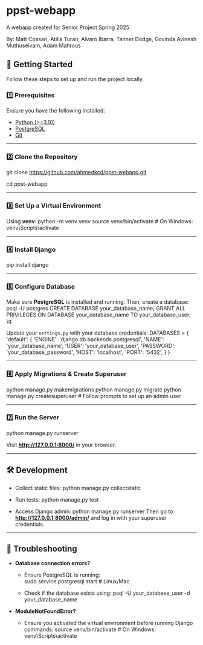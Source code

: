 # ppst-webapp

A webapp created for Senior Project Spring 2025

By: Matt Cossari, Atilla Turan, Alvaro Ibarra, Tanner Dodge, Govinda Avinesh Muthuselvam, Adam Mahrous

## 🚀 Getting Started

Follow these steps to set up and run the project locally.

### 1️⃣ Prerequisites
Ensure you have the following installed:
- [Python (>=3.10)](https://www.python.org/downloads/)
- [PostgreSQL](https://www.postgresql.org/download/)
- [Git](https://git-scm.com/)
---

### 2️⃣ Clone the Repository
git clone https://github.com/ahmedkcd/ppst-webapp.git

cd ppst-webapp

---

### 3️⃣ Set Up a Virtual Environment
Using **venv**:
python -m venv venv
source venv/bin/activate  # On Windows: venv\Scripts\activate


---

### 4️⃣ Install Django
pip install django

---

### 5️⃣ Configure Database
Make sure **PostgreSQL** is installed and running. Then, create a database:
psql -U postgres
CREATE DATABASE your_database_name;
GRANT ALL PRIVILEGES ON DATABASE your_database_name TO your_database_user;
\q

Update your `settings.py` with your database credentials:
DATABASES = {
    'default': {
        'ENGINE': 'django.db.backends.postgresql',
        'NAME': 'your_database_name',
        'USER': 'your_database_user',
        'PASSWORD': 'your_database_password',
        'HOST': 'localhost',
        'PORT': '5432',
    }
}

---

### 6️⃣ Apply Migrations & Create Superuser
python manage.py makemigrations
python manage.py migrate
python manage.py createsuperuser  # Follow prompts to set up an admin user

---

### 7️⃣ Run the Server
python manage.py runserver

Visit **http://127.0.0.1:8000/** in your browser.

---

## 🛠 Development
- Collect static files:
  python manage.py collectstatic

- Run tests:
  python manage.py test

- Access Django admin:
  python manage.py runserver
  Then go to **http://127.0.0.1:8000/admin/** and log in with your superuser credentials.

---

## 🐛 Troubleshooting
- **Database connection errors?**  
  - Ensure PostgreSQL is running:  
    sudo service postgresql start  # Linux/Mac
  
  - Check if the database exists using:
    psql -U your_database_user -d your_database_name

- **ModuleNotFoundError?**  
  - Ensure you activated the virtual environment before running Django commands:
    source venv/bin/activate  # On Windows: venv\Scripts\activate

